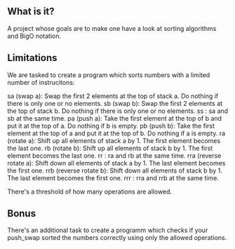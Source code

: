 ## What is it?
A project whose goals are to make one have a look at sorting algorithms and BigO notation.

## Limitations
We are tasked to create a program which sorts numbers with a limited number of instrucitons:

sa (swap a): Swap the first 2 elements at the top of stack a.
    Do nothing if there is only one or no elements.
sb (swap b): Swap the first 2 elements at the top of stack b.
    Do nothing if there is only one or no elements.
ss : sa and sb at the same time.
pa (push a): Take the first element at the top of b and put it at the top of a.
    Do nothing if b is empty.
pb (push b): Take the first element at the top of a and put it at the top of b.
    Do nothing if a is empty.
ra (rotate a): Shift up all elements of stack a by 1.
    The first element becomes the last one.
rb (rotate b): Shift up all elements of stack b by 1.
    The first element becomes the last one.
rr : ra and rb at the same time.
rra (reverse rotate a): Shift down all elements of stack a by 1.
    The last element becomes the first one.
rrb (reverse rotate b): Shift down all elements of stack b by 1.
    The last element becomes the first one.
rrr : rra and rrb at the same time.

There's a threshold of how many operations are allowed.

## Bonus
There's an additional task to create a programm which checks if your push_swap sorted the numbers correctly using only the allowed operations.
